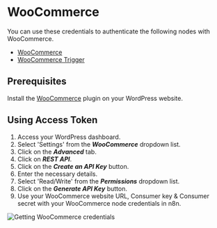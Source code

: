 # WooCommerce

You can use these credentials to authenticate the following nodes with WooCommerce.

- [WooCommerce](/integrations/builtin/app-nodes/n8n-nodes-base.woocommerce/)
- [WooCommerce Trigger](/integrations/builtin/trigger-nodes/n8n-nodes-base.woocommercetrigger/)

## Prerequisites

Install the [WooCommerce](https://woocommerce.com/) plugin on your WordPress website.

## Using Access Token

1. Access your WordPress dashboard.
2. Select 'Settings' from the ***WooCommerce*** dropdown list.
3. Click on the ***Advanced*** tab.
4. Click on ***REST API***.
5. Click on the ***Create an API Key*** button.
6. Enter the necessary details.
7. Select 'Read/Write' from the ***Permissions*** dropdown list.
8. Click on the ***Generate API Key*** button.
9. Use your WooCommerce website URL, Consumer key & Consumer secret with your WooCommerce node credentials in n8n.

![Getting WooCommerce credentials](/_images/integrations/builtin/credentials/woocommerce/using-access-token.gif)
